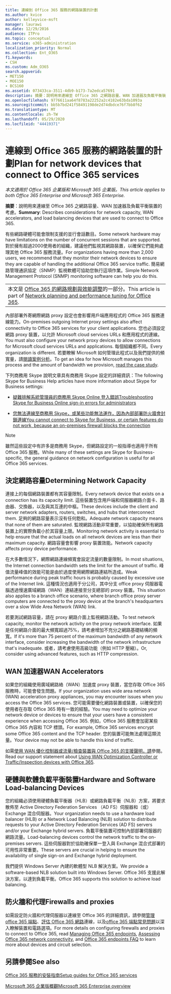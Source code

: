 ```yaml
---
title: 連線到 Office 365 服務的網路裝置的計劃
ms.author: kvice
author: kelleyvice-msft
manager: laurawi
ms.date: 12/29/2016
audience: ITPro
ms.topic: conceptual
ms.service: o365-administration
localization_priority: Normal
ms.collection: Ent_O365
f1.keywords:
- CSH
ms.custom: Adm_O365
search.appverid:
- MET150
- MOE150
- BCS160
ms.assetid: 073433ca-3511-4db9-b173-7a2edca57691
description: 摘要：說明用來連線至 Office 365 之網路容量、WAN 加速器及負載平衡裝置的考慮。
ms.openlocfilehash: 9776611aa64f8783a22252a2c4182e63bda1093a
ms.sourcegitcommit: bb5b7bd241f58491198de2d74dbdce76f7bb8f62
ms.translationtype: MT
ms.contentlocale: zh-TW
ms.lasthandoff: 05/29/2020
ms.locfileid: "44419371"
---
```

# <a name="plan-for-network-devices-that-connect-to-office-365-services"></a><span data-ttu-id="f86c3-103">連線到 Office 365 服務的網路裝置的計劃</span><span class="sxs-lookup"><span data-stu-id="f86c3-103">Plan for network devices that connect to Office 365 services</span></span>

<span data-ttu-id="f86c3-104">*本文適用於 Office 365 企業版和 Microsoft 365 企業版。*</span><span class="sxs-lookup"><span data-stu-id="f86c3-104">*This article applies to both Office 365 Enterprise and Microsoft 365 Enterprise.*</span></span>
  
<span data-ttu-id="f86c3-105">**摘要**：說明用來連線至 Office 365 之網路容量、WAN 加速器及負載平衡裝置的考慮。</span><span class="sxs-lookup"><span data-stu-id="f86c3-105">**Summary**: Describes considerations for network capacity, WAN accelerators, and load balancing devices that are used to connect to Office 365.</span></span>

<span data-ttu-id="f86c3-106">有些網路硬體可能會限制支援的並行會話數目。</span><span class="sxs-lookup"><span data-stu-id="f86c3-106">Some network hardware may have limitations on the number of concurrent sessions that are supported.</span></span> <span data-ttu-id="f86c3-107">對於擁有超過2000使用者的組織，建議他們監視其網路裝置，以確保它們能夠處理其他 Office 365 服務流量。</span><span class="sxs-lookup"><span data-stu-id="f86c3-107">For organizations having more than 2,000 users, we recommend that they monitor their network devices to ensure they are capable of handling the additional Office 365 service traffic.</span></span> <span data-ttu-id="f86c3-108">簡易網路管理通訊協定（SNMP）監視軟體可協助您執行這項作業。</span><span class="sxs-lookup"><span data-stu-id="f86c3-108">Simple Network Management Protocol (SNMP) monitoring software can help you do this.</span></span>

||
|:-----|
| <span data-ttu-id="f86c3-109">本文是 [Office 365 的網路規劃與效能調整](https://aka.ms/tune)的一部分。</span><span class="sxs-lookup"><span data-stu-id="f86c3-109">This article is part of [Network planning and performance tuning for Office 365](https://aka.ms/tune).</span></span>|

<span data-ttu-id="f86c3-110">內部部署外寄網際網路 proxy 設定也會影響用戶端應用程式的 Office 365 服務連線能力。</span><span class="sxs-lookup"><span data-stu-id="f86c3-110">On-premises outgoing Internet proxy settings also affect connectivity to Office 365 services for your client applications.</span></span> <span data-ttu-id="f86c3-111">您也必須設定網路 proxy 裝置，以允許 Microsoft cloud services URLs 和應用程式的連線。</span><span class="sxs-lookup"><span data-stu-id="f86c3-111">You must also configure your network proxy devices to allow connections for Microsoft cloud services URLs and applications.</span></span> <span data-ttu-id="f86c3-112">每個組織都不同。</span><span class="sxs-lookup"><span data-stu-id="f86c3-112">Every organization is different.</span></span> <span data-ttu-id="f86c3-113">若要瞭解 Microsoft 如何管理此程式以及我們提供的頻寬量，請[閱讀案例分析](https://www.microsoft.com/itshowcase/Article/Content/631/Optimizing-network-performance-for-Microsoft-Office-365)。</span><span class="sxs-lookup"><span data-stu-id="f86c3-113">To get an idea for how Microsoft manages this process and the amount of bandwidth we provision, [read the case study](https://www.microsoft.com/itshowcase/Article/Content/631/Optimizing-network-performance-for-Microsoft-Office-365).</span></span>
  
<span data-ttu-id="f86c3-114">下列商務用 Skype 說明文章具有商務用 Skype 設定的詳細資訊：</span><span class="sxs-lookup"><span data-stu-id="f86c3-114">The following Skype for Business Help articles have more information about Skype for Business settings:</span></span>
  
- [<span data-ttu-id="f86c3-115">疑難排解系統管理員的商務用 Skype Online 登入錯誤</span><span class="sxs-lookup"><span data-stu-id="f86c3-115">Troubleshooting Skype for Business Online sign-in errors for administrators</span></span>](https://docs.microsoft.com/skypeforbusiness/set-up-skype-for-business-online/troubleshooting-sign-in-errors-for-admins)

- [<span data-ttu-id="f86c3-116">您無法連線至商務用 Skype，或某些功能無法運作，因為內部部署防火牆會封鎖連線</span><span class="sxs-lookup"><span data-stu-id="f86c3-116">You cannot connect to Skype for Business, or certain features do not work, because an on-premises firewall blocks the connection</span></span>](https://go.microsoft.com/fwlink/p/?LinkID=243625)

> [!NOTE]
> <span data-ttu-id="f86c3-117">雖然這些設定中有許多是商務用 Skype，但網路設定的一般指導也適用于所有 Office 365 服務。</span><span class="sxs-lookup"><span data-stu-id="f86c3-117">While many of these settings are Skype for Business-specific, the general guidance on network configuration is useful for all Office 365 services.</span></span>
  
## <a name="determining-network-capacity"></a><span data-ttu-id="f86c3-118">決定網路容量</span><span class="sxs-lookup"><span data-stu-id="f86c3-118">Determining Network Capacity</span></span>

<span data-ttu-id="f86c3-119">連接上的每個網路裝置都有其容量限制。</span><span class="sxs-lookup"><span data-stu-id="f86c3-119">Every network device that exists on a connection has its capacity limit.</span></span> <span data-ttu-id="f86c3-120">這些裝置包含用戶端和伺服器網路介面卡、路由器、交換器，以及與其互連的中樞。</span><span class="sxs-lookup"><span data-stu-id="f86c3-120">These devices include the client and server network adapters, routers, switches, and hubs that interconnect them.</span></span> <span data-ttu-id="f86c3-121">足夠的網路容量表示沒有任何飽和。</span><span class="sxs-lookup"><span data-stu-id="f86c3-121">Adequate network capacity means that none of them are saturated.</span></span> <span data-ttu-id="f86c3-122">監視網路活動非常重要，以協助確保所有網路裝置上的實際負載小於其容量上限。</span><span class="sxs-lookup"><span data-stu-id="f86c3-122">Monitoring network activity is essential to help ensure that the actual loads on all network devices are less than their maximum capacity.</span></span> <span data-ttu-id="f86c3-123">網路容量會影響 proxy 裝置效能。</span><span class="sxs-lookup"><span data-stu-id="f86c3-123">Network capacity affects proxy device performance.</span></span>
  
<span data-ttu-id="f86c3-124">在大多數情況下，網際網路連線頻寬會設定流量的數量限制。</span><span class="sxs-lookup"><span data-stu-id="f86c3-124">In most situations, the Internet connection bandwidth sets the limit for the amount of traffic.</span></span> <span data-ttu-id="f86c3-125">峰值流量峰值的效能可能是由於過度使用網際網路連結所造成。</span><span class="sxs-lookup"><span data-stu-id="f86c3-125">Weak performance during peak traffic hours is probably caused by excessive use of the Internet link.</span></span> <span data-ttu-id="f86c3-126">這種情況也適用于分公司，其中分支 office proxy 伺服器電腦透過慢速廣域網路（WAN）連結連接至分支總部的 proxy 裝置。</span><span class="sxs-lookup"><span data-stu-id="f86c3-126">This situation also applies to a branch office scenario, where branch office proxy server computers are connected to the proxy device at the branch's headquarters over a slow Wide Area Network (WAN) link.</span></span>
  
<span data-ttu-id="f86c3-127">若要測試網路容量，請在 proxy 網路介面上監視網路活動。</span><span class="sxs-lookup"><span data-stu-id="f86c3-127">To test network capacity, monitor the network activity on the proxy network interface.</span></span> <span data-ttu-id="f86c3-128">如果是任何網路介面的最大頻寬超過75%，請考慮增加不充分之網路基礎結構的頻寬。</span><span class="sxs-lookup"><span data-stu-id="f86c3-128">If it's more than 75 percent of the maximum bandwidth of any network interface, consider increasing the bandwidth of the network infrastructure that's inadequate.</span></span> <span data-ttu-id="f86c3-129">或者，請考慮使用高級功能（例如 HTTP 壓縮）。</span><span class="sxs-lookup"><span data-stu-id="f86c3-129">Or, consider using advanced features, such as HTTP compression.</span></span>
  
## <a name="wan-accelerators"></a><span data-ttu-id="f86c3-130">WAN 加速器</span><span class="sxs-lookup"><span data-stu-id="f86c3-130">WAN Accelerators</span></span>

<span data-ttu-id="f86c3-131">如果您的組織使用廣域網路絡（WAN）加速度 proxy 裝置，當您存取 Office 365 服務時，可能會發生問題。</span><span class="sxs-lookup"><span data-stu-id="f86c3-131">If your organization uses wide area network (WAN) acceleration proxy appliances, you may encounter issues when you access the Office 365 services.</span></span> <span data-ttu-id="f86c3-132">您可能需要優化網路裝置或裝置，以確保您的使用者在存取 Office 365 時有一致的經驗。</span><span class="sxs-lookup"><span data-stu-id="f86c3-132">You may need to optimize your network device or devices to ensure that your users have a consistent experience when accessing Office 365.</span></span> <span data-ttu-id="f86c3-133">例如，Office 365 服務會加密某些 Office 365 內容和 TCP 標頭。</span><span class="sxs-lookup"><span data-stu-id="f86c3-133">For example, Office 365 services encrypt some Office 365 content and the TCP header.</span></span> <span data-ttu-id="f86c3-134">您的裝置可能無法處理這類流量。</span><span class="sxs-lookup"><span data-stu-id="f86c3-134">Your device may not be able to handle this kind of traffic.</span></span>
  
<span data-ttu-id="f86c3-135">如需[使用 WAN 優化控制器或流量/檢查裝置與 Office 365 的支援聲明，請](https://support.microsoft.com/kb/2690045)參閱。</span><span class="sxs-lookup"><span data-stu-id="f86c3-135">Read our support statement about [Using WAN Optimization Controller or Traffic/Inspection devices with Office 365](https://support.microsoft.com/kb/2690045).</span></span>
  
## <a name="hardware-and-software-load-balancing-devices"></a><span data-ttu-id="f86c3-136">硬體與軟體負載平衡裝置</span><span class="sxs-lookup"><span data-stu-id="f86c3-136">Hardware and Software Load-balancing Devices</span></span>

<span data-ttu-id="f86c3-137">您的組織必須使用硬體負載平衡器（HLB）或網路負載平衡（NLB）方案，將要求散佈至 Active Directory Federation Services （AD FS）伺服器和（或） Exchange 混合伺服器。</span><span class="sxs-lookup"><span data-stu-id="f86c3-137">Your organization needs to use a hardware load balancer (HLB) or a Network Load Balancing (NLB) solution to distribute requests to your Active Directory Federation Services (AD FS) servers and/or your Exchange hybrid servers.</span></span> <span data-ttu-id="f86c3-138">負載平衡裝置可控制內部部署伺服器的網路流量。</span><span class="sxs-lookup"><span data-stu-id="f86c3-138">Load-balancing devices control the network traffic to the on-premises servers.</span></span> <span data-ttu-id="f86c3-139">這些伺服器對於協助確保單一登入與 Exchange 混合式部署的可用性非常重要。</span><span class="sxs-lookup"><span data-stu-id="f86c3-139">These servers are crucial in helping to ensure the availability of single sign-on and Exchange hybrid deployment.</span></span>
  
<span data-ttu-id="f86c3-140">我們提供 Windows Server 內建的軟體型 NLB 解決方案。</span><span class="sxs-lookup"><span data-stu-id="f86c3-140">We provide a software-based NLB solution built into Windows Server.</span></span> <span data-ttu-id="f86c3-141">Office 365 支援此解決方案，以達到負載平衡。</span><span class="sxs-lookup"><span data-stu-id="f86c3-141">Office 365 supports this solution to achieve load balancing.</span></span>
  
## <a name="firewalls-and-proxies"></a><span data-ttu-id="f86c3-142">防火牆和代理</span><span class="sxs-lookup"><span data-stu-id="f86c3-142">Firewalls and proxies</span></span>

<span data-ttu-id="f86c3-143">如需設定防火牆和代理伺服器以連線至 Office 365 的詳細資訊，請參閱[管理 office 365 端點](https://support.office.com/article/99cab9d4-ef59-4207-9f2b-3728eb46bf9a)、[評估 Office 365 網路](assessing-network-connectivity.md)連線，以及[office 365 端點常見問題](https://support.office.com/article/d4088321-1c89-4b96-9c99-54c75cae2e6d)以深入瞭解裝置和電路選項。</span><span class="sxs-lookup"><span data-stu-id="f86c3-143">For more details on configuring firewalls and proxies to connect to Office 365, read [Managing Office 365 endpoints](https://support.office.com/article/99cab9d4-ef59-4207-9f2b-3728eb46bf9a), [Assessing Office 365 network connectivity](assessing-network-connectivity.md), and [Office 365 endpoints FAQ](https://support.office.com/article/d4088321-1c89-4b96-9c99-54c75cae2e6d) to learn more about devices and circuit selection.</span></span>
  
## <a name="see-also"></a><span data-ttu-id="f86c3-144">另請參閱</span><span class="sxs-lookup"><span data-stu-id="f86c3-144">See also</span></span>

[<span data-ttu-id="f86c3-145">Office 365 服務的安裝指南</span><span class="sxs-lookup"><span data-stu-id="f86c3-145">Setup guides for Office 365 services</span></span>](setup-guides-for-office-365.md)

[<span data-ttu-id="f86c3-146">Microsoft 365 企業版概觀</span><span class="sxs-lookup"><span data-stu-id="f86c3-146">Microsoft 365 Enterprise overview</span></span>](https://docs.microsoft.com/microsoft-365/enterprise/microsoft-365-overview)
